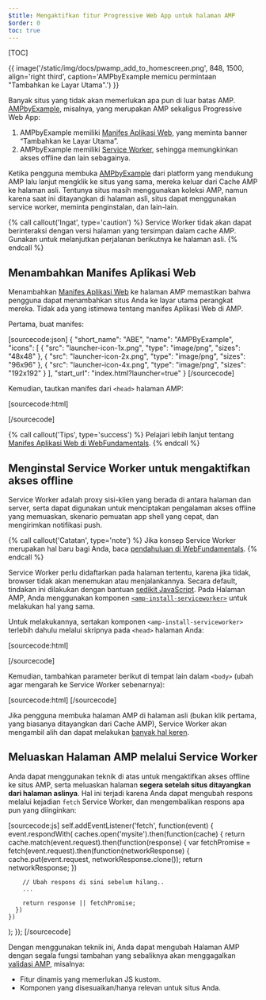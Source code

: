 ```yaml
---
$title: Mengaktifkan fitur Progressive Web App untuk halaman AMP
$order: 0
toc: true
---
```


[TOC]

{{ image('/static/img/docs/pwamp_add_to_homescreen.png', 848, 1500, align='right third', caption='AMPbyExample memicu permintaan "Tambahkan ke Layar Utama".') }}

Banyak situs yang tidak akan memerlukan apa pun di luar batas AMP. [AMPbyExample](http://ampbyexample.com/), misalnya, yang merupakan AMP sekaligus Progressive Web App:

1. AMPbyExample memiliki [Manifes Aplikasi Web](https://developers.google.com/web/fundamentals/engage-and-retain/web-app-manifest/), yang meminta banner “Tambahkan ke Layar Utama”.
1. AMPbyExample memiliki [Service Worker](https://developers.google.com/web/fundamentals/getting-started/primers/service-workers), sehingga memungkinkan akses offline dan lain sebagainya.

Ketika pengguna membuka [AMPbyExample](http://ampbyexample.com/) dari platform yang mendukung AMP lalu lanjut mengklik ke situs yang sama, mereka keluar dari Cache AMP ke halaman asli. Tentunya situs masih menggunakan koleksi AMP, namun karena saat ini ditayangkan di halaman asli, situs dapat menggunakan service worker, meminta penginstalan, dan lain-lain.

{% call callout('Ingat', type='caution') %}
Service Worker tidak akan dapat berinteraksi dengan versi halaman yang tersimpan dalam cache AMP. Gunakan untuk melanjutkan perjalanan berikutnya ke halaman asli.
{% endcall %}

## Menambahkan Manifes Aplikasi Web

Menambahkan [Manifes Aplikasi Web](https://developers.google.com/web/fundamentals/engage-and-retain/web-app-manifest/) ke halaman AMP memastikan bahwa pengguna dapat menambahkan situs Anda ke layar utama perangkat mereka. Tidak ada yang istimewa tentang manifes Aplikasi Web di AMP.

Pertama, buat manifes:

[sourcecode:json]
{
  "short_name": "ABE",
  "name": "AMPByExample",
  "icons": [
    {
      "src": "launcher-icon-1x.png",
      "type": "image/png",
      "sizes": "48x48"
    },
    {
      "src": "launcher-icon-2x.png",
      "type": "image/png",
      "sizes": "96x96"
    },
    {
      "src": "launcher-icon-4x.png",
      "type": "image/png",
      "sizes": "192x192"
    }
  ],
  "start_url": "index.html?launcher=true"
}
[/sourcecode]

Kemudian, tautkan manifes dari `<head>` halaman AMP:

[sourcecode:html]
<link rel="manifest" href="/manifest.json">
[/sourcecode]

{% call callout('Tips', type='success') %}
Pelajari lebih lanjut tentang [Manifes Aplikasi Web di WebFundamentals](https://developers.google.com/web/fundamentals/engage-and-retain/web-app-manifest/).
{% endcall %}

## Menginstal Service Worker untuk mengaktifkan akses offline

Service Worker adalah proxy sisi-klien yang berada di antara halaman dan server, serta dapat digunakan untuk menciptakan pengalaman akses offline yang memuaskan, skenario pemuatan app shell yang cepat, dan mengirimkan notifikasi push.

{% call callout('Catatan', type='note') %}
Jika konsep Service Worker merupakan hal baru bagi Anda, baca [pendahuluan di WebFundamentals](https://developers.google.com/web/fundamentals/getting-started/primers/service-workers).
{% endcall %}

Service Worker perlu didaftarkan pada halaman tertentu, karena jika tidak, browser tidak akan menemukan atau menjalankannya. Secara default, tindakan ini dilakukan dengan bantuan [sedikit JavaScript](https://developers.google.com/web/fundamentals/instant-and-offline/service-worker/registration). Pada Halaman AMP, Anda menggunakan komponen [`<amp-install-serviceworker>`](/id/docs/reference/components/amp-install-serviceworker) untuk melakukan hal yang sama.

Untuk melakukannya, sertakan komponen `<amp-install-serviceworker>` terlebih dahulu melalui skripnya pada `<head>` halaman Anda:

[sourcecode:html]
<script async custom-element="amp-install-serviceworker"
  src="https://cdn.ampproject.org/v0/amp-install-serviceworker-0.1.js"></script>
[/sourcecode]

Kemudian, tambahkan parameter berikut di tempat lain dalam `<body>` (ubah agar mengarah ke Service Worker sebenarnya):

[sourcecode:html]
<amp-install-serviceworker
      src="https://www.your-domain.com/serviceworker.js"
      layout="nodisplay">
</amp-install-serviceworker>
[/sourcecode]

Jika pengguna membuka halaman AMP di halaman asli (bukan klik pertama, yang biasanya ditayangkan dari Cache AMP), Service Worker akan mengambil alih dan dapat melakukan [banyak hal keren](https://developers.google.com/web/fundamentals/instant-and-offline/offline-ux).

## Meluaskan Halaman AMP melalui Service Worker

Anda dapat menggunakan teknik di atas untuk mengaktifkan akses offline ke situs AMP, serta meluaskan halaman **segera setelah situs ditayangkan dari halaman aslinya**. Hal ini terjadi karena Anda dapat mengubah respons melalui kejadian `fetch` Service Worker, dan mengembalikan respons apa pun yang diinginkan:

[sourcecode:js]
self.addEventListener('fetch', function(event) {
  event.respondWith(
    caches.open('mysite').then(function(cache) {
      return cache.match(event.request).then(function(response) {
        var fetchPromise = fetch(event.request).then(function(networkResponse) {
          cache.put(event.request, networkResponse.clone());
          return networkResponse;
        })

        // Ubah respons di sini sebelum hilang..
        ...

        return response || fetchPromise;
      })
    })
  );
});
[/sourcecode]

Dengan menggunakan teknik ini, Anda dapat mengubah Halaman AMP dengan segala fungsi
tambahan yang sebaliknya akan menggagalkan [validasi AMP](/id/docs/guides/validate.html), misalnya:

* Fitur dinamis yang memerlukan JS kustom.
* Komponen yang disesuaikan/hanya relevan untuk situs Anda.
 
 
